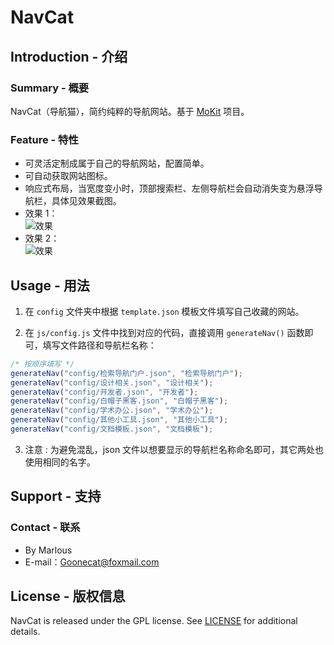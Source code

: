 # NavCat
## Introduction - 介绍
### Summary - 概要
NavCat（导航猫），简约纯粹的导航网站。基于 [MoKit](https://github.com/Marlous/MoKit) 项目。

### Feature - 特性
- 可灵活定制成属于自己的导航网站，配置简单。
- 可自动获取网站图标。
- 响应式布局，当宽度变小时，顶部搜索栏、左侧导航栏会自动消失变为悬浮导航栏，具体见效果截图。
- 效果 1：  
![效果](readme_img/图1.PNG)
- 效果 2：  
![效果](readme_img/图2.PNG)

## Usage - 用法
1. 在 `config` 文件夹中根据 `template.json` 模板文件填写自己收藏的网站。

2. 在 `js/config.js` 文件中找到对应的代码，直接调用 `generateNav()` 函数即可，填写文件路径和导航栏名称：
```js
/* 按顺序填写 */
generateNav("config/检索导航门户.json", "检索导航门户");
generateNav("config/设计相关.json", "设计相关");
generateNav("config/开发者.json", "开发者");
generateNav("config/白帽子黑客.json", "白帽子黑客");
generateNav("config/学术办公.json", "学术办公");
generateNav("config/其他小工具.json", "其他小工具");
generateNav("config/文档模板.json", "文档模板");
```

3. 注意 :
为避免混乱，json 文件以想要显示的导航栏名称命名即可，其它两处也使用相同的名字。

## Support - 支持
### Contact - 联系
- By Marlous
- E-mail：Goonecat@foxmail.com

## License - 版权信息
NavCat is released under the GPL license. See [LICENSE](https://github.com/Marlous/NavCat/blob/master/LICENSE) for additional details.